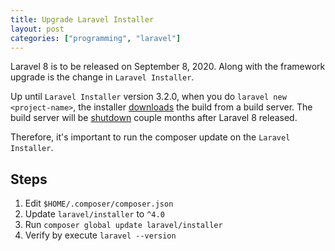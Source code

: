 ```yaml
---
title: Upgrade Laravel Installer
layout: post
categories: ["programming", "laravel"]
---
```

Laravel 8 is to be released on September 8, 2020. Along with the framework upgrade is the change in `Laravel Installer`.

Up until `Laravel Installer` version 3.2.0, when you do `laravel new <project-name>`, the installer [downloads](https://github.com/laravel/installer/blob/v3.2.0/src/NewCommand.php#L153) the build from a build server. The build server will be [shutdown](https://twitter.com/taylorotwell/status/1301522915003895808) couple months after Laravel 8 released. 

Therefore, it's important to run the composer update on the `Laravel Installer`.

## Steps

1. Edit `$HOME/.composer/composer.json`
2. Update `laravel/installer` to `^4.0`
3. Run `composer global update laravel/installer`
4. Verify by execute `laravel --version`
